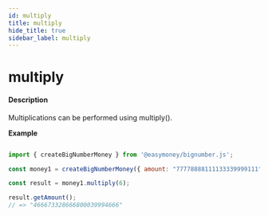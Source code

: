 ```yaml
---
id: multiply
title: multiply
hide_title: true
sidebar_label: multiply
---
```


# multiply

#### Description

Multiplications can be performed using multiply().

**Example**

```js

import { createBigNumberMoney } from '@easymoney/bignumber.js';

const money1 = createBigNumberMoney({ amount: "77778888111133339999111", currency: 'USD' });

const result = money1.multiply(6);

result.getAmount();
// => "466673328666800039994666"

```
